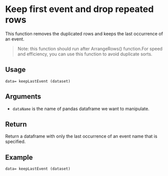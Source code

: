 # Keep first event and drop repeated rows

This function removes the duplicated rows and keeps the last occurrence of an event. 
>Note: this function should run after ArrangeRows() function.For speed and efficiency, you can use this function to avoid duplicate sorts.

## Usage
``
data= keepLastEvent (dataset)
``

## Arguments
- `dataName` is the name of pandas dataframe we want to manipulate.

## Return
Return a dataframe with only the last occurrence of an event name that is specified.

## Example
```
data= keepLastEvent (dataset)
```